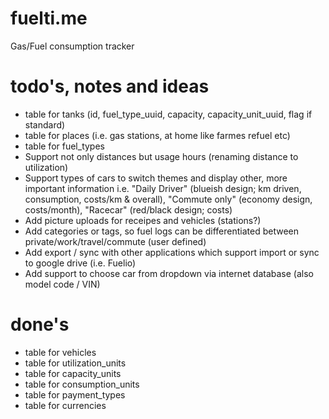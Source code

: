 # fuelti.me
Gas/Fuel consumption tracker

# todo's, notes and ideas

- table for tanks (id, fuel_type_uuid, capacity, capacity_unit_uuid, flag if standard)
- table for places (i.e. gas stations, at home like farmes refuel etc)
- table for fuel_types
- Support not only distances but usage hours (renaming distance to utilization)
- Support types of cars to switch themes and display other, more important information i.e. "Daily Driver" (blueish design; km driven, consumption, costs/km & overall), "Commute only" (economy design, costs/month), "Racecar" (red/black design; costs)
- Add picture uploads for receipes and vehicles (stations?)
- Add categories or tags, so fuel logs can be differentiated between private/work/travel/commute (user defined)
- Add export / sync with other applications which support import or sync to google drive (i.e. Fuelio)
- Add support to choose car from dropdown via internet database (also model code / VIN)

# done's

- table for vehicles
- table for utilization_units
- table for capacity_units
- table for consumption_units
- table for payment_types
- table for currencies
